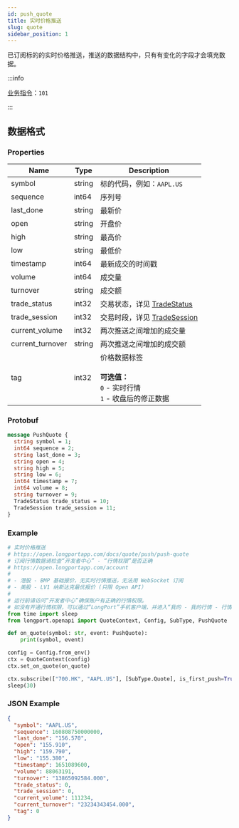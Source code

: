 ```yaml
---
id: push_quote
title: 实时价格推送
slug: quote
sidebar_position: 1
---
```


已订阅标的的实时价格推送，推送的数据结构中，只有有变化的字段才会填充数据。

<SDKLinks module="quote" klass="QuoteContext" method="set_on_quote" go="OnQuote" />

:::info

[业务指令](../../socket/protocol/push)：`101`

:::

## 数据格式

### Properties

| Name             | Type   | Description                                                                           |
| ---------------- | ------ | ------------------------------------------------------------------------------------- |
| symbol           | string | 标的代码，例如：`AAPL.US`                                                             |
| sequence         | int64  | 序列号                                                                                |
| last_done        | string | 最新价                                                                                |
| open             | string | 开盘价                                                                                |
| high             | string | 最高价                                                                                |
| low              | string | 最低价                                                                                |
| timestamp        | int64  | 最新成交的时间戳                                                                      |
| volume           | int64  | 成交量                                                                                |
| turnover         | string | 成交额                                                                                |
| trade_status     | int32  | 交易状态，详见 [TradeStatus](../objects#tradestatus---交易状态)                       |
| trade_session    | int32  | 交易时段，详见 [TradeSession](../objects#tradesession---交易时段)                     |
| current_volume   | int32  | 两次推送之间增加的成交量                                                              |
| current_turnover | string | 两次推送之间增加的成交额                                                              |
| tag              | int32  | 价格数据标签 <br /><br />**可选值：**<br />`0` - 实时行情<br />`1` - 收盘后的修正数据 |

### Protobuf

```protobuf
message PushQuote {
  string symbol = 1;
  int64 sequence = 2;
  string last_done = 3;
  string open = 4;
  string high = 5;
  string low = 6;
  int64 timestamp = 7;
  int64 volume = 8;
  string turnover = 9;
  TradeStatus trade_status = 10;
  TradeSession trade_session = 11;
}
```

### Example

```python
# 实时价格推送
# https://open.longportapp.com/docs/quote/push/push-quote
# 订阅行情数据请检查“开发者中心” - “行情权限”是否正确
# https://open.longportapp.com/account
#
# - 港股 - BMP 基础报价，无实时行情推送，无法用 WebSocket 订阅
# - 美股 - LV1 纳斯达克最优报价 (只限 Open API）
#
# 运行前请访问“开发者中心”确保账户有正确的行情权限。
# 如没有开通行情权限，可以通过“LongPort”手机客户端，并进入“我的 - 我的行情 - 行情商城”购买开通行情权限。
from time import sleep
from longport.openapi import QuoteContext, Config, SubType, PushQuote

def on_quote(symbol: str, event: PushQuote):
    print(symbol, event)

config = Config.from_env()
ctx = QuoteContext(config)
ctx.set_on_quote(on_quote)

ctx.subscribe(["700.HK", "AAPL.US"], [SubType.Quote], is_first_push=True)
sleep(30)
```

### JSON Example

```json
{
  "symbol": "AAPL.US",
  "sequence": 160808750000000,
  "last_done": "156.570",
  "open": "155.910",
  "high": "159.790",
  "low": "155.380",
  "timestamp": 1651089600,
  "volume": 88063191,
  "turnover": "13865092584.000",
  "trade_status": 0,
  "trade_session": 0,
  "current_volume": 111234,
  "current_turnover": "23234343454.000",
  "tag": 0
}
```
